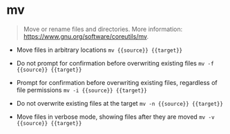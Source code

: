 # mv
> Move or rename files and directories.
> More information: <https://www.gnu.org/software/coreutils/mv>.

- Move files in arbitrary locations
`mv {{source}} {{target}}`

- Do not prompt for confirmation before overwriting existing files
`mv -f {{source}} {{target}}`

- Prompt for confirmation before overwriting existing files, regardless of file permissions
`mv -i {{source}} {{target}}`

- Do not overwrite existing files at the target
`mv -n {{source}} {{target}}`

- Move files in verbose mode, showing files after they are moved
`mv -v {{source}} {{target}}`
